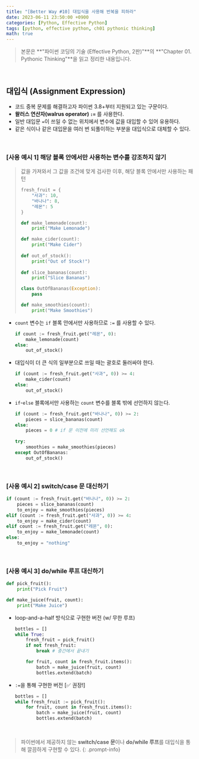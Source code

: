 ```yaml
---
title: "[Better Way #10] 대입식을 사용해 반복을 피하라"
date: 2023-06-11 23:50:00 +0900
categories: [Python, Effective Python]
tags: [python, effective python, ch01 pythonic thinking]
math: true
---
```


> 본문은 **"파이썬 코딩의 기술 (Effective Python, 2판)"**의 **"Chapter 01. Pythonic Thinking"**을 읽고 정리한 내용입니다.

<br>

## 대입식 (Assignment Expression)

- 코드 중복 문제를 해결하고자 파이썬 3.8+부터 지원되고 있는 구문이다.
- **왈러스 연산자(walrus operator) `:=`** 를 사용한다.
- 일반 대입문 `=`이 쓰일 수 없는 위치에서 변수에 값을 대입할 수 있어 유용하다.
- 같은 식이나 같은 대입문을 여러 번 되풀이하는 부분을 대입식으로 대체할 수 있다.

<br>

### [사용 예시 1] 해당 블록 안에서만 사용하는 변수를 강조하지 않기

> 값을 가져와서 그 값을 조건에 맞게 검사한 이후, 해당 블록 안에서만 사용하는 패턴
> 
> 
> ```python
> fresh_fruit = {
>     "사과": 10,
>     "바나나": 8,
>     "레몬": 5
> }
> 
> def make_lemonade(count):
>     print("Make Lemonade")
> 
> def make_cider(count):
>     print("Make Cider")
>     
> def out_of_stock():
>     print("Out of Stock!")
>     
> def slice_bananas(count):
>     print("Slice Bananas")
> 
> class OutOfBananas(Exception):
>     pass
> 
> def make_smoothies(count):
>     print("Make Smoothies")
> ```


- `count` 변수는 `if` 블록 안에서만 사용하므로 `:=` 를 사용할 수 있다.
    
  ```python
  if count := fresh_fruit.get("레몬", 0):
      make_lemonade(count)
  else:
      out_of_stock()
  ```
    
- 대입식이 더 큰 식의 일부분으로 쓰일 때는 괄호로 둘러싸야 한다.
    
  ```python
  if (count := fresh_fruit.get("사과", 0)) >= 4:
      make_cider(count)
  else:
      out_of_stock()
  ```
    
- `if`-`else` 블록에서만 사용하는 `count` 변수를 블록 밖에 선언하지 않는다.
    
  ```python
  if (count := fresh_fruit.get("바나나", 0)) >= 2:
      pieces = slice_bananas(count)
  else:
      pieces = 0 # if 문 이전에 미리 선언해도 ok
      
  try:
      smoothies = make_smoothies(pieces)
  except OutOfBananas:
      out_of_stock()
  ```
    

<br>

### [사용 예시 2] switch/case 문 대신하기

```python
if (count := fresh_fruit.get("바나나", 0)) >= 2:
    pieces = slice_bananas(count)
    to_enjoy = make_smoothies(pieces)
elif (count := fresh_fruit.get("사과", 0)) >= 4:
    to_enjoy = make_cider(count)
elif count := fresh_fruit.get("레몬", 0):
    to_enjoy = make_lemonade(count)
else:
    to_enjoy = "nothing"
```

<br>

### [사용 예시 3] do/while 루프 대신하기

```python
def pick_fruit():
    print("Pick Fruit")

def make_juice(fruit, count):
    print("Make Juice")
```

- loop-and-a-half 방식으로 구현한 버전 (w/ 무한 루프)
    
  ```python
  bottles = []
  while True:
      fresh_fruit = pick_fruit()
      if not fresh_fruit:
          break # 중간에서 끝내기

      for fruit, count in fresh_fruit.items():
          batch = make_juice(fruit, count)
          bottles.extend(batch)
  ```
    
- `:=`을 통해 구현한 버전 [✅ 권장!]
    
  ```python
  bottles = []
  while fresh_fruit := pick_fruit():
      for fruit, count in fresh_fruit.items():
          batch = make_juice(fruit, count)
          bottles.extend(batch)
  ```
    

<br>

> 파이썬에서 제공하지 않는 **switch/case 문**이나 **do/while 루프**를 대입식을 통해 깔끔하게 구현할 수 있다.
{: .prompt-info}
